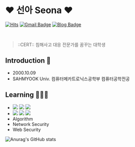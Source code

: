 

<!--
**princesssuna/princesssuna** is a ✨ _special_ ✨ repository because its `README.md` (this file) appears on your GitHub profile.

Here are some ideas to get you started:

- 🔭 I’m currently working on ...
- 🌱 I’m currently learning ...
- 👯 I’m looking to collaborate on ...
- 🤔 I’m looking for help with ...
- 💬 Ask me about ...
- 📫 How to reach me: ...
- 😄 Pronouns: ...
- ⚡ Fun fact: ...
-->

# ❤️ 선아 Seona ❤️


[![Hits](https://hits.seeyoufarm.com/api/count/incr/badge.svg?url=https%3A%2F%2Fgithub.com%2Fchajuhui123&count_bg=%23FFD5D5&title_bg=%23FF7575&icon=&icon_color=%23E7E7E7&title=VISIT&edge_flat=false)](https://hits.seeyoufarm.com)
[![Gmail Badge](https://img.shields.io/badge/Gmail-d14836?style=flat-square&logo=Gmail&logoColor=white&link=mailto:1009suna@gmail.com)](mailto:1009suna@gmail.com)
[![Blog Badge](http://img.shields.io/badge/-Blog-pink?style=flat-square&logo=FF5722&link=https://velog.io/@elfinsun)](https://velog.io/@elfinsun)

<br>

> ::CERT:: 침해사고 대응 전문가를 꿈꾸는 대학생
## Introduction 🌸
- 2000.10.09
- SAHMYOOK Univ. 컴퓨터메카트로닉스공학부 컴퓨터공학전공

## Learning 👩🏼‍💻
- <img src="https://img.shields.io/badge/C-A8B9CC?style=flat-square&logo=C&logoColor=white"/></a> <img src="https://img.shields.io/badge/C++-00599C?style=flat-square&logo=C%2B%2B&logoColor=white"/></a> <img src="https://img.shields.io/badge/JavaScript-F7DF1E?style=flat-square&logo=JavaScript&logoColor=white"/></a>
- <img src="https://img.shields.io/badge/Wireshark-1679A7?style=flat-square&logo=Wireshark&logoColor=white"/></a> <img src="https://img.shields.io/badge/VirtualBox-183A61?style=flat-square&logo=VirtualBox&logoColor=white"/></a> <img src="https://img.shields.io/badge/Docker-2496ED?style=flat-square&logo=Docker&logoColor=white"/></a>
- Algorithm
- Network Security
- Web Security


![Anurag's GitHub stats](https://github-readme-stats.vercel.app/api?username=princesssuna&&show_icons=true&theme=dracula)

